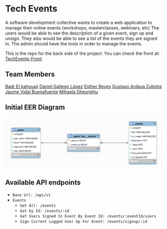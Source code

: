 # Tech Events

A software development collective wants to create a web application to manage their online events (workshops, masterclasses, webinars, etc)
The users would be able to see the description of a given event, sign up and unsign.
They also would be able to see a list of the events they are signed in.
The admin should have the tools in order to manage the events.

This is the repo for the back side of the project.
You can check the front at: [TechEvents-Front](https://github.com/mihaelagheorghiu10/TechEvents-frontt)

## Team Members

[Badr El kahouaji](https://github.com/badr151)
[Daniel Gallego López](https://github.com/Daniel-gallegO)
[Esther Reyes](https://github.com/Seyerte)
[Gustavo Ardaya Zubieta](https://github.com/GustavoArdaya)
[Jaume Vidal Buenafuente](https://github.com/JaumeViBu)
[Mihaela Gheorghiu](https://github.com/mihaelagheorghiu10)

## Initial EER Diagram

![eer diagram](./readmeImg/eer.png)

## Available API endpoints
- `Base Url: /api/v1`
- `Events`
  - `Get All: /events`
  - `Get by Id: /events/:id`
  - `Get Users Signed In Event By Event Id: /events/:eventId/users`
  - `Sign Current Logged User Up For Event: /events/signup/:id`